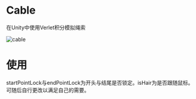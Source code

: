 # Cable
在Unity中使用Verlet积分模拟绳索

![cable](https://user-images.githubusercontent.com/41114110/201593659-abf11c54-26a4-4d9c-95c7-78520e2ae589.gif)
# 使用
startPointLock与endPointLock为开头与结尾是否锁定。isHair为是否跟随鼠标。可随后自行更改以满足自己的需要。
